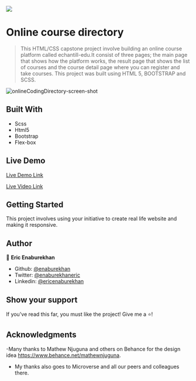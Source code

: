 ![](https://img.shields.io/badge/Microverse-blueviolet)

# Online course directory

> This HTML/CSS capstone project involve building an online course platform called echantill-edu.It consist of three pages; the main page that shows how the platform works, the result page that shows the list of courses and the course detail page where you can register and take courses. This project was built using HTML 5, BOOTSTRAP and SCSS. 



![onlineCodingDirectory-screen-shot](https://user-images.githubusercontent.com/51296741/95672277-6953d100-0b97-11eb-9edc-fa3943dc61c5.png)


## Built With

- Scss
- Html5
- Bootstrap
- Flex-box



## Live Demo


[Live Demo Link](https://raw.githack.com/enaburekhan/online-course-directory/feature-coding/html/index.html)

[Live Video Link](https://www.loom.com/share/a84c4dd0bdea40ebbb1366d8d1c73a8c)


## Getting Started

This project involves using your initiative to create real life website and making it responsive. 

## Author

👤 **Eric Enaburekhan**

- Github: [@enaburekhan](https://github.com/enaburekhan)
- Twitter: [@enaburekhaneric](https://twitter.com/enaburekhaneric)
- Linkedin: [@ericenaburekhan](https://www.linkedin.com/in/eric-enaburekhan-801a28100/)

## Show your support

If you've read this far, you must like the project! Give me a ⭐️!

## Acknowledgments

-Many thanks to Mathew Njuguna and others on Behance for the design idea https://www.behance.net/mathewnjuguna.
- My thanks also goes to Microverse and all our peers and colleagues there.
